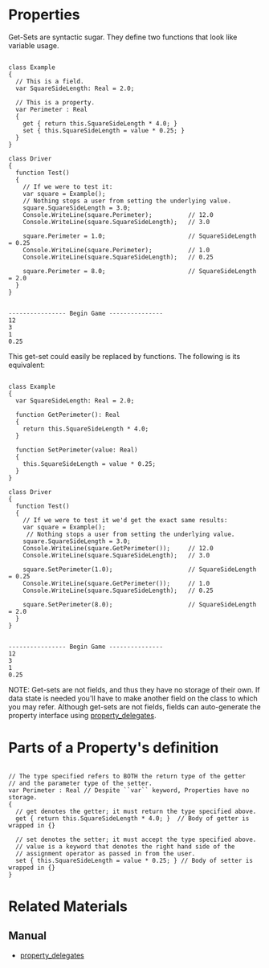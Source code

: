 # Properties
Get-Sets are syntactic sugar. They define two functions that look like variable usage.

<pre><code class="language-csharp">
class Example
{
  // This is a field.
  var SquareSideLength: Real = 2.0;
  
  // This is a property.
  var Perimeter : Real
  {
    get { return this.SquareSideLength * 4.0; }
    set { this.SquareSideLength = value * 0.25; }
  }
}

class Driver
{
  function Test()
  {
    // If we were to test it:
    var square = Example();
    // Nothing stops a user from setting the underlying value.
    square.SquareSideLength = 3.0;
    Console.WriteLine(square.Perimeter);          // 12.0
    Console.WriteLine(square.SquareSideLength);   // 3.0

    square.Perimeter = 1.0;                       // SquareSideLength = 0.25
    Console.WriteLine(square.Perimeter);          // 1.0
    Console.WriteLine(square.SquareSideLength);   // 0.25

    square.Perimeter = 8.0;                       // SquareSideLength = 2.0
  }
}
</code></pre>
<pre><code class="language-csharp">
---------------- Begin Game ---------------
12
3
1
0.25
</code></pre>

This get-set could easily be replaced by functions. The following is its equivalent:

<pre><code class="language-csharp">
class Example
{
  var SquareSideLength: Real = 2.0;
  
  function GetPerimeter(): Real
  {
    return this.SquareSideLength * 4.0;
  }
  
  function SetPerimeter(value: Real)
  {
    this.SquareSideLength = value * 0.25;
  }
}

class Driver
{
  function Test()
  {
    // If we were to test it we'd get the exact same results:
    var square = Example();
     // Nothing stops a user from setting the underlying value.
    square.SquareSideLength = 3.0;                
    Console.WriteLine(square.GetPerimeter());     // 12.0
    Console.WriteLine(square.SquareSideLength);   // 3.0

    square.SetPerimeter(1.0);                     // SquareSideLength = 0.25
    Console.WriteLine(square.GetPerimeter());     // 1.0
    Console.WriteLine(square.SquareSideLength);   // 0.25

    square.SetPerimeter(8.0);                     // SquareSideLength = 2.0     
  }
}
</code></pre>
<pre><code class="language-csharp">
---------------- Begin Game ---------------
12
3
1
0.25
</code></pre>

NOTE: Get-sets are not fields, and thus they have no storage of their own. If data state is needed you'll have to make another field on the class to which you may refer.  Although get-sets are not fields, fields can auto-generate the property interface using [property_delegates](https://plasmaengine.github.io/PlasmaDocs/Plasma1/Editor/Lightning/property_delegates.md).

 # Parts of a Property's definition

<pre><code class="language-csharp">
// The type specified refers to BOTH the return type of the getter
// and the parameter type of the setter.
var Perimeter : Real // Despite ``var`` keyword, Properties have no storage.
{
  // get denotes the getter; it must return the type specified above.
  get { return this.SquareSideLength * 4.0; }  // Body of getter is wrapped in {}
  
  // set denotes the setter; it must accept the type specified above. 
  // value is a keyword that denotes the right hand side of the 
  // assignment operator as passed in from the user.
  set { this.SquareSideLength = value * 0.25; } // Body of setter is wrapped in {}
}
</code></pre>

 # Related Materials
 ## Manual
- [property_delegates](https://plasmaengine.github.io/PlasmaDocs/Plasma1/Editor/Lightning/property_delegates.md) 

 